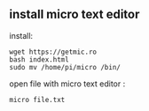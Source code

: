 
## install micro text editor
install:
```
wget https://getmic.ro
bash index.html
sudo mv /home/pi/micro /bin/
```
open file with micro text editor :
```
micro file.txt
```
